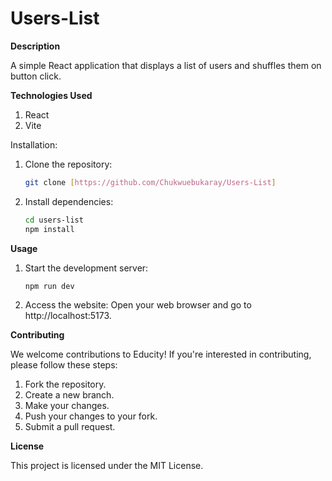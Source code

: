 # Users-List

**Description**

A simple React application that displays a list of users and shuffles them on button click.


**Technologies Used**

1. React
2. Vite


Installation:

1. Clone the repository:
   ```bash
   git clone [https://github.com/Chukwuebukaray/Users-List]

2. Install dependencies:

   ```bash
   cd users-list
   npm install


**Usage**

1. Start the development server:

   ```bash
   npm run dev

2. Access the website: Open your web browser and go to http://localhost:5173.


**Contributing**

We welcome contributions to Educity! If you're interested in contributing, please follow these steps:

1. Fork the repository.
2. Create a new branch.
3. Make your changes.
4. Push your changes to your fork.
5. Submit a pull request.


**License**

This project is licensed under the MIT License.

